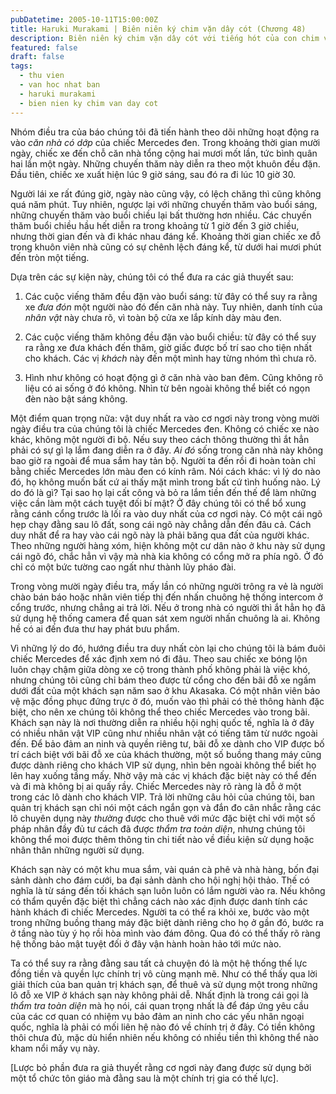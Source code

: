 ```yaml
---
pubDatetime: 2005-10-11T15:00:00Z
title: Haruki Murakami | Biên niên ký chim vặn dây cót (Chương 48)
description: Biên niên ký chim vặn dây cót với tiếng hót của con chim vặn dây cót chỉ vang lên vào những thời khắc quyết định, khi con người tỉnh thức những tiếng lòng thầm kín.
featured: false
draft: false
tags:
  - thu vien
  - van hoc nhat ban
  - haruki murakami
  - bien nien ky chim van day cot
---
```


Nhóm điều tra của báo chúng tôi đã tiến hành theo dõi những hoạt động ra vào _căn nhà có dớp_ của chiếc Mercedes đen. Trong khoảng thời gian mười ngày, chiếc xe đến chỗ căn nhà tổng cộng hai mươi mốt lần, tức bình quân hai lần một ngày. Những chuyến thăm này diễn ra theo một khuôn đều đặn. Đầu tiên, chiếc xe xuất hiện lúc 9 giờ sáng, sau đó ra đi lúc 10 giờ 30.

Người lái xe rất đúng giờ, ngày nào cũng vậy, có lệch chăng thì cũng không quá năm phút. Tuy nhiên, ngược lại với những chuyến thăm vào buổi sáng, những chuyến thăm vào buổi chiều lại bất thường hơn nhiều. Các chuyến thăm buổi chiều hầu hết diễn ra trong khoảng từ 1 giờ đến 3 giờ chiều, nhưng thời gian đến và đi khác nhau đáng kể. Khoảng thời gian chiếc xe đỗ trong khuôn viên nhà cũng có sự chênh lệch đáng kể, từ dưới hai mươi phút đến tròn một tiếng.

Dựa trên các sự kiện này, chúng tôi có thể đưa ra các giả thuyết sau:

1. Các cuộc viếng thăm đều đặn vào buổi sáng: từ đây có thể suy ra rằng xe _đưa đón_ một người nào đó đến căn nhà này. Tuy nhiên, danh tính của _nhân vật_ này chưa rõ, vì toàn bộ cửa xe lắp kính dày màu đen.

2. Các cuộc viếng thăm không đều đặn vào buổi chiều: từ đây có thể suy ra rằng xe đưa khách đến thăm, giờ giấc được bố trí sao cho tiện nhất cho khách. Các vị _khách_ này đến một mình hay từng nhóm thì chưa rõ.

3. Hình như không có hoạt động gì ở căn nhà vào ban đêm. Cũng không rõ liệu có ai sống ở đó không. Nhìn từ bên ngoài không thể biết có ngọn đèn nào bật sáng không.

Một điểm quan trọng nữa: vật duy nhất ra vào cơ ngơi này trong vòng mười ngày điều tra của chúng tôi là chiếc Mercedes đen. Không có chiếc xe nào khác, không một người đi bộ. Nếu suy theo cách thông thường thì ắt hẳn phải có sự gì lạ lắm đang diễn ra ở đây. _Ai đó_ sống trong căn nhà này không bao giờ ra ngoài để mua sắm hay tản bộ. Người ta đến rồi đi hoàn toàn chỉ bằng chiếc Mercedes lớn màu đen có kính râm. Nói cách khác: vì lý do nào đó, họ không muốn bất cứ ai thấy mặt mình trong bất cứ tình huống nào. Lý do đó là gì? Tại sao họ lại cất công và bỏ ra lắm tiền đến thế để làm những việc cần làm một cách tuyệt đối bí mật? Ở đây chúng tôi có thể bổ xung rằng cánh cổng trước là lối ra vào duy nhất của cơ ngơi này. Có một cái ngõ hẹp chạy đằng sau lô đất, song cái ngõ này chẳng dẫn đến đâu cả. Cách duy nhất để ra hay vào cái ngõ này là phải băng qua đất của người khác. Theo những người hàng xóm, hiện không một cư dân nào ở khu này sử dụng cái ngõ đó, chắc hẳn vì vậy mà nhà kia không có cổng mở ra phía ngõ. Ở đó chỉ có một bức tường cao ngất như thành lũy pháo đài.

Trong vòng mười ngày điều tra, mấy lần có những người trông ra vẻ là người chào bán báo hoặc nhân viên tiếp thị đến nhấn chuông hệ thống intercom ở cổng trước, nhưng chẳng ai trả lời. Nếu ở trong nhà có người thì ắt hẳn họ đã sử dụng hệ thống camera để quan sát xem người nhấn chuông là ai. Không hề có ai đến đưa thư hay phát bưu phẩm.

Vì những lý do đó, hướng điều tra duy nhất còn lại cho chúng tôi là bám đuôi chiếc Mercedes để xác định xem nó đi đâu. Theo sau chiếc xe bóng lộn luôn chạy chậm giữa dòng xe cộ trong thành phố không phải là việc khó, nhưng chúng tôi cũng chỉ bám theo được từ cổng cho đến bãi đỗ xe ngầm dưới đất của một khách sạn năm sao ở khu Akasaka. Có một nhân viên bảo vệ mặc đồng phục đứng trực ở đó, muốn vào thì phải có thẻ thông hành đặc biệt, cho nên xe chúng tôi không thể theo chiếc Mercedes vào trong bãi. Khách sạn này là nơi thường diễn ra nhiều hội nghị quốc tế, nghĩa là ở đây có nhiều nhân vật VIP cũng như nhiều nhân vật có tiếng tăm từ nước ngoài đến. Để bảo đảm an ninh và quyền riêng tư, bãi đỗ xe dành cho VIP được bố trí cách biệt với bãi đỗ xe của khách thường, một số buồng thang máy cũng được dành riêng cho khách VIP sử dụng, nhìn bên ngoài không thể biết họ lên hay xuống tầng mấy. Nhờ vậy mà các vị khách đặc biệt này có thể đến và đi mà không bị ai quấy rầy. Chiếc Mercedes này rõ ràng là đỗ ở một trong các lô dành cho khách VIP. Trả lời những câu hỏi của chúng tôi, ban quản trị khách sạn chỉ nói một cách ngắn gọn và đắn đo cân nhắc rằng các lô chuyên dụng này _thường_ được cho thuê với mức đặc biệt chỉ với một số pháp nhân đầy đủ tư cách đã được _thẩm tra toàn diện_, nhưng chúng tôi không thể moi được thêm thông tin chi tiết nào về điều kiện sử dụng hoặc nhân thân những người sử dụng.

Khách sạn này có một khu mua sắm, vài quán cà phê và nhà hàng, bốn đại sảnh dành cho đám cưới, ba đại sảnh dành cho hội nghị hội thảo. Thế có nghĩa là từ sáng đến tối khách sạn luôn luôn có lắm người vào ra. Nếu không có thẩm quyền đặc biệt thì chẳng cách nào xác định được danh tính các hành khách đi chiếc Mercedes. Người ta có thể ra khỏi xe, bước vào một trong những buồng thang máy đặc biệt dành riêng cho họ ở gần đó, bước ra ở tầng nào tùy ý họ rồi hòa mình vào đám đông. Qua đó có thể thấy rõ ràng hệ thống bảo mật tuyệt đối ở đây vận hành hoàn hảo tới mức nào.

Ta có thể suy ra rằng đằng sau tất cả chuyện đó là một hệ thống thế lực đồng tiền và quyền lực chính trị vô cùng mạnh mẽ. Như có thể thấy qua lời giải thích của ban quản trị khách sạn, để thuê và sử dụng một trong những lô đỗ xe VIP ở khách sạn này không phải dễ. Nhất định là trong cái gọi là _thẩm tra toàn diện_ mà họ nói, cái quan trọng nhất là để đáp ứng yêu cầu của các cơ quan có nhiệm vụ bảo đảm an ninh cho các yếu nhân ngoại quốc, nghĩa là phải có mối liên hệ nào đó về chính trị ở đây. Có tiền không thôi chưa đủ, mặc dù hiển nhiên nếu không có nhiều tiền thì không thể nào kham nổi mấy vụ này.

[Lược bỏ phần đưa ra giả thuyết rằng cơ ngơi này đang được sử dụng bởi một tổ chức tôn giáo mà đằng sau là một chính trị gia có thế lực].
